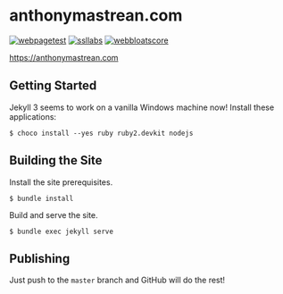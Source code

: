 # anthonymastrean.com

[![webpagetest](https://img.shields.io/badge/webpagetest-A%7CA%7CA%7CA%7CF%7CX-yellow.svg)](http://www.webpagetest.org/result/170511_0H_284f674c2d79c09bd4a315eea5b9d3f2/) [![ssllabs](https://img.shields.io/badge/ssl--report-T-red.svg)](https://www.ssllabs.com/ssltest/analyze.html?d=anthonymastrean.com) [![webbloatscore](https://img.shields.io/badge/webbloatscore-0.174-green.svg)](http://www.webbloatscore.com?url=http://anthonymastrean.com/)

https://anthonymastrean.com

## Getting Started

Jekyll 3 seems to work on a vanilla Windows machine now! Install these
applications:

```
$ choco install --yes ruby ruby2.devkit nodejs
```

## Building the Site

Install the site prerequisites.

```
$ bundle install
```

Build and serve the site.


```
$ bundle exec jekyll serve
```

## Publishing

Just push to the `master` branch and GitHub will do the rest!
